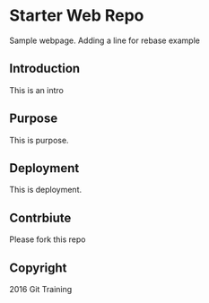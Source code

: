 # Starter Web Repo

Sample webpage. Adding a line for rebase example

## Introduction

This is an intro

## Purpose

This is purpose.

## Deployment

This is deployment.

## Contrbiute

Please fork this repo

## Copyright

2016 Git Training